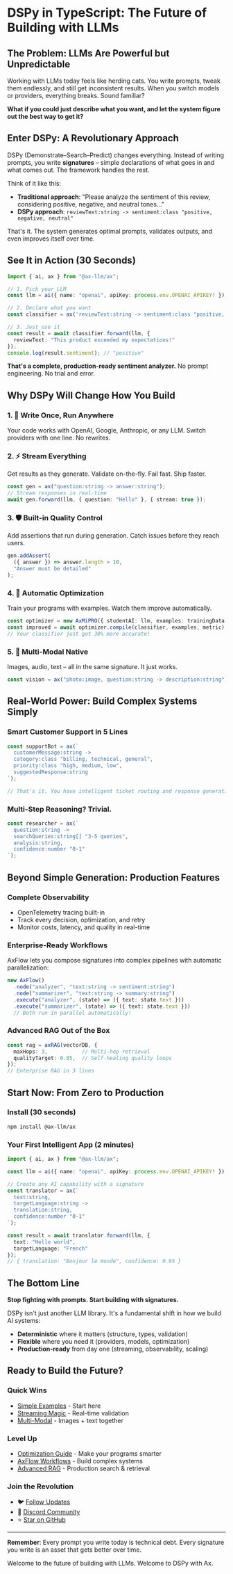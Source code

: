 # DSPy in TypeScript: The Future of Building with LLMs

## The Problem: LLMs Are Powerful but Unpredictable

Working with LLMs today feels like herding cats. You write prompts, tweak them endlessly, and still get inconsistent results. When you switch models or providers, everything breaks. Sound familiar?

**What if you could just describe what you want, and let the system figure out the best way to get it?**

## Enter DSPy: A Revolutionary Approach

DSPy (Demonstrate–Search–Predict) changes everything. Instead of writing prompts, you write **signatures** – simple declarations of what goes in and what comes out. The framework handles the rest.

Think of it like this:
- **Traditional approach**: "Please analyze the sentiment of this review, considering positive, negative, and neutral tones..."
- **DSPy approach**: `reviewText:string -> sentiment:class "positive, negative, neutral"`

That's it. The system generates optimal prompts, validates outputs, and even improves itself over time.

## See It in Action (30 Seconds)

```typescript
import { ai, ax } from "@ax-llm/ax";

// 1. Pick your LLM
const llm = ai({ name: "openai", apiKey: process.env.OPENAI_APIKEY! });

// 2. Declare what you want
const classifier = ax('reviewText:string -> sentiment:class "positive, negative, neutral"');

// 3. Just use it
const result = await classifier.forward(llm, { 
  reviewText: "This product exceeded my expectations!" 
});
console.log(result.sentiment); // "positive"
```

**That's a complete, production-ready sentiment analyzer.** No prompt engineering. No trial and error.

## Why DSPy Will Change How You Build

### 1. 🎯 **Write Once, Run Anywhere**
Your code works with OpenAI, Google, Anthropic, or any LLM. Switch providers with one line. No rewrites.

### 2. ⚡ **Stream Everything**
Get results as they generate. Validate on-the-fly. Fail fast. Ship faster.

```typescript
const gen = ax("question:string -> answer:string");
// Stream responses in real-time
await gen.forward(llm, { question: "Hello" }, { stream: true });
```

### 3. 🛡️ **Built-in Quality Control**
Add assertions that run during generation. Catch issues before they reach users.

```typescript
gen.addAssert(
  ({ answer }) => answer.length > 10,
  "Answer must be detailed"
);
```

### 4. 🚀 **Automatic Optimization**
Train your programs with examples. Watch them improve automatically.

```typescript
const optimizer = new AxMiPRO({ studentAI: llm, examples: trainingData });
const improved = await optimizer.compile(classifier, examples, metric);
// Your classifier just got 30% more accurate!
```

### 5. 🎨 **Multi-Modal Native**
Images, audio, text – all in the same signature. It just works.

```typescript
const vision = ax("photo:image, question:string -> description:string");
```

## Real-World Power: Build Complex Systems Simply

### Smart Customer Support in 5 Lines

```typescript
const supportBot = ax(`
  customerMessage:string -> 
  category:class "billing, technical, general",
  priority:class "high, medium, low",
  suggestedResponse:string
`);

// That's it. You have intelligent ticket routing and response generation.
```

### Multi-Step Reasoning? Trivial.

```typescript
const researcher = ax(`
  question:string -> 
  searchQueries:string[] "3-5 queries",
  analysis:string,
  confidence:number "0-1"
`);
```

## Beyond Simple Generation: Production Features

### Complete Observability
- OpenTelemetry tracing built-in
- Track every decision, optimization, and retry
- Monitor costs, latency, and quality in real-time

### Enterprise-Ready Workflows
AxFlow lets you compose signatures into complex pipelines with automatic parallelization:

```typescript
new AxFlow()
  .node("analyzer", "text:string -> sentiment:string")
  .node("summarizer", "text:string -> summary:string")
  .execute("analyzer", (state) => ({ text: state.text }))
  .execute("summarizer", (state) => ({ text: state.text }))
  // Both run in parallel automatically!
```

### Advanced RAG Out of the Box
```typescript
const rag = axRAG(vectorDB, {
  maxHops: 3,           // Multi-hop retrieval
  qualityTarget: 0.85,  // Self-healing quality loops
});
// Enterprise RAG in 3 lines
```

## Start Now: From Zero to Production

### Install (30 seconds)
```bash
npm install @ax-llm/ax
```

### Your First Intelligent App (2 minutes)
```typescript
import { ai, ax } from "@ax-llm/ax";

const llm = ai({ name: "openai", apiKey: process.env.OPENAI_APIKEY! });

// Create any AI capability with a signature
const translator = ax(`
  text:string, 
  targetLanguage:string -> 
  translation:string,
  confidence:number "0-1"
`);

const result = await translator.forward(llm, {
  text: "Hello world",
  targetLanguage: "French"
});
// { translation: "Bonjour le monde", confidence: 0.95 }
```

## The Bottom Line

**Stop fighting with prompts. Start building with signatures.**

DSPy isn't just another LLM library. It's a fundamental shift in how we build AI systems:
- **Deterministic** where it matters (structure, types, validation)
- **Flexible** where you need it (providers, models, optimization)
- **Production-ready** from day one (streaming, observability, scaling)

## Ready to Build the Future?

### Quick Wins
- [Simple Examples](src/examples/) - Start here
- [Streaming Magic](src/examples/streaming1.ts) - Real-time validation
- [Multi-Modal](src/examples/multi-modal.ts) - Images + text together

### Level Up
- [Optimization Guide](OPTIMIZE.md) - Make your programs smarter
- [AxFlow Workflows](AXFLOW.md) - Build complex systems
- [Advanced RAG](AXRAG.md) - Production search & retrieval

### Join the Revolution
- 🐦 [Follow Updates](https://twitter.com/dosco)
- 💬 [Discord Community](https://discord.gg/DSHg3dU7dW)
- ⭐ [Star on GitHub](https://github.com/ax-llm/ax)

---

**Remember**: Every prompt you write today is technical debt. Every signature you write is an asset that gets better over time.

Welcome to the future of building with LLMs. Welcome to DSPy with Ax.